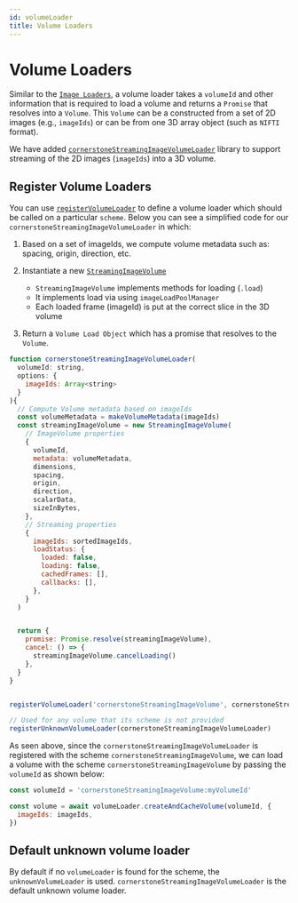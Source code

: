 ```yaml
---
id: volumeLoader
title: Volume Loaders
---
```



# Volume Loaders

Similar to the [`Image Loaders`](./imageLoader.md), a volume loader takes a `volumeId` and other information
that is required to load a volume and returns a `Promise` that resolves into a `Volume`.
This `Volume` can be a constructed from a set of 2D images (e.g., `imageIds`) or
can be from one 3D array object (such as `NIFTI` format).


We have added [`cornerstoneStreamingImageVolumeLoader`](/docs/concepts/streaming-image-volume/streaming) library to support streaming
of the 2D images (`imageIds`) into a 3D volume.




## Register Volume Loaders
You can use [`registerVolumeLoader`](/api/core/namespace/volumeLoader#registerVolumeLoader) to define a volume loader which should be called on a particular `scheme`.
Below you can see a simplified code for our `cornerstoneStreamingImageVolumeLoader` in which:

1. Based on a set of imageIds, we compute volume metadata such as: spacing, origin, direction, etc.
2. Instantiate a new [`StreamingImageVolume`](/api/streaming-image-volume-loader/class/StreamingImageVolume)
   - `StreamingImageVolume` implements methods for loading (`.load`)
   - It implements load via using `imageLoadPoolManager`
   - Each loaded frame (imageId) is put at the correct slice in the 3D volume

3. Return a `Volume Load Object` which has a promise that resolves to the `Volume`.


```js
function cornerstoneStreamingImageVolumeLoader(
  volumeId: string,
  options: {
    imageIds: Array<string>
  }
){
  // Compute Volume metadata based on imageIds
  const volumeMetadata = makeVolumeMetadata(imageIds)
  const streamingImageVolume = new StreamingImageVolume(
    // ImageVolume properties
    {
      volumeId,
      metadata: volumeMetadata,
      dimensions,
      spacing,
      origin,
      direction,
      scalarData,
      sizeInBytes,
    },
    // Streaming properties
    {
      imageIds: sortedImageIds,
      loadStatus: {
        loaded: false,
        loading: false,
        cachedFrames: [],
        callbacks: [],
      },
    }
  )


  return {
    promise: Promise.resolve(streamingImageVolume),
    cancel: () => {
      streamingImageVolume.cancelLoading()
    },
  }
}


registerVolumeLoader('cornerstoneStreamingImageVolume', cornerstoneStreamingImageVolumeLoader)

// Used for any volume that its scheme is not provided
registerUnknownVolumeLoader(cornerstoneStreamingImageVolumeLoader)
```

As seen above, since the `cornerstoneStreamingImageVolumeLoader` is registered with the scheme `cornerstoneStreamingImageVolume`,
we can load a volume with the scheme `cornerstoneStreamingImageVolume` by passing the `volumeId` as shown below:

```js
const volumeId = 'cornerstoneStreamingImageVolume:myVolumeId'

const volume = await volumeLoader.createAndCacheVolume(volumeId, {
  imageIds: imageIds,
})
```

## Default unknown volume loader
By default if no `volumeLoader` is found for the scheme, the `unknownVolumeLoader` is used. `cornerstoneStreamingImageVolumeLoader`
is the default unknown volume loader.
